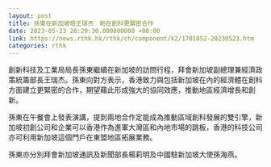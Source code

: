 ```yaml
---
layout: post
title: 孫東在新加坡晤王瑞杰　盼在創科更緊密合作
date: 2023-05-23 20:29:30.000000000 +08:00
link: https://news.rthk.hk/rthk/ch/component/k2/1701852-20230523.htm
categories: rthk
---
```


創新科技及工業局局長孫東繼續在新加坡的訪問行程，拜會新加坡副總理兼經濟政策統籌部長王瑞杰。孫東向對方表示，香港致力與包括新加坡在內的經濟體在創科方面建立更緊密的合作，期望藉此形成強大的協同效應，推動地區經濟增長和創新。

孫東在午餐會上發表演講，提到兩地合作定能成為推動區域創科發展的雙引擎，新加坡初創公司和企業可以香港作為進軍大灣區和內地市場的跳板，香港的科技公司亦可利用新加坡這個門戶在東盟地區拓展業務。

孫東亦分別拜會新加坡通訊及新聞部長楊莉明及中國駐新加坡大使孫海燕。
